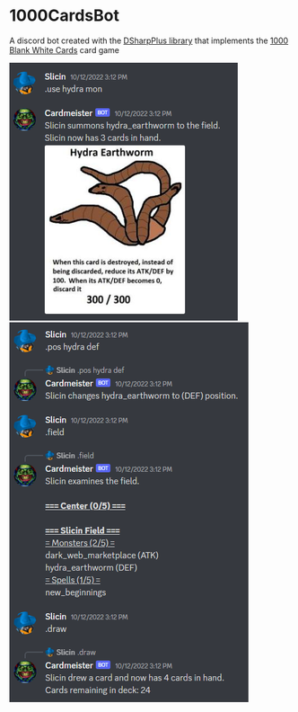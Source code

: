 # 1000CardsBot
A discord bot created with the [DSharpPlus library](https://github.com/DSharpPlus/DSharpPlus) that implements the [1000 Blank White Cards](https://en.wikipedia.org/wiki/1000_Blank_White_Cards) card game

![alt text](https://github.com/slicin/1000CardsBot/blob/master/screenshot1.png "Summoning a monster to the field")
![alt text](https://github.com/slicin/1000CardsBot/blob/master/screenshot2.png "Interacting with the field")
